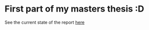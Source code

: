 # First part of my masters thesis :D

See the current state of the report [here](http://burkow.no/uploads/forprosjekt-report.pdf)
